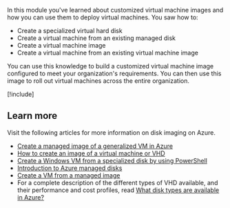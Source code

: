 In this module you've learned about customized virtual machine images and how you can use them to deploy virtual machines. You saw how to:

- Create a specialized virtual hard disk
- Create a virtual machine from an existing managed disk
- Create a virtual machine image
- Create a virtual machine from an existing virtual machine image

You can use this knowledge to build a customized virtual machine image configured to meet your organization's requirements. You can then use this image to roll out virtual machines across the entire organization.

[!include[](../../../includes/azure-sandbox-cleanup.md)]

## Learn more

Visit the following articles for more information on disk imaging on Azure.

- [Create a managed image of a generalized VM in Azure](https://docs.microsoft.com/azure/virtual-machines/windows/capture-image-resource)
- [How to create an image of a virtual machine or VHD](https://docs.microsoft.com/azure/virtual-machines/linux/capture-image)
- [Create a Windows VM from a specialized disk by using PowerShell](https://docs.microsoft.com/azure/virtual-machines/windows/create-vm-specialized)
- [Introduction to Azure managed disks](https://docs.microsoft.com/azure/virtual-machines/windows/managed-disks-overview)
- [Create a VM from a managed image](https://docs.microsoft.com/azure/virtual-machines/windows/create-vm-generalized-managed)
- For a complete description of the different types of VHD available, and their performance and cost profiles, read [What disk types are available in Azure?](https://docs.microsoft.com/azure/virtual-machines/windows/disks-types)
